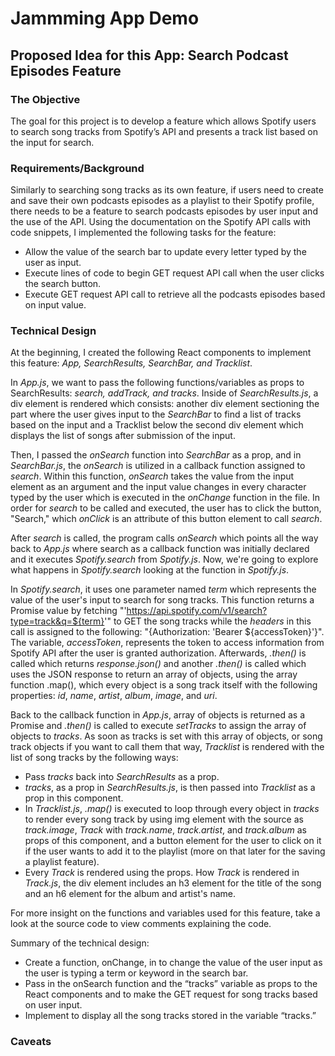 # Jammming App Demo

## Proposed Idea for this App: Search Podcast Episodes Feature

### The Objective

The goal for this project is to develop a feature which allows Spotify users to search song tracks from Spotify’s API and presents a track list based on the input for search.

### Requirements/Background

Similarly to searching song tracks as its own feature, if users need to create and save their own podcasts episodes as a playlist to their Spotify profile, there needs to be a feature to search podcasts episodes by user input and the use of the API. Using the documentation on the Spotify API calls with code snippets, I implemented the following tasks for the feature:

-	Allow the value of the search bar to update every letter typed by the user as input.
-	Execute lines of code to begin GET request API call when the user clicks the search button.
-	Execute GET request API call to retrieve all the podcasts episodes based on input value. 

### Technical Design

At the beginning, I created the following React components to implement this feature: *App, SearchResults, SearchBar, and Tracklist*.

In *App.js*, we want to pass the following functions/variables as props to SearchResults: *search, addTrack, and tracks*. Inside of *SearchResults.js*, a div element is rendered which consists: another div element sectioning the part where the user gives input to the *SearchBar* to find a list of tracks based on the input and a Tracklist below the second div element which displays the list of songs after submission of the input. 

Then, I passed the *onSearch* function into *SearchBar* as a prop, and in *SearchBar.js*, the *onSearch* is utilized in a callback function assigned to *search*. Within this function, *onSearch* takes the value from the input element as an argument and the input value changes in every character typed by the user which is executed in the *onChange* function in the file. In order for *search* to be called and executed, the user has to click the button, "Search," which *onClick* is an attribute of this button element to call *search*.

After *search* is called, the program calls *onSearch* which points all the way back to *App.js* where search as a callback function was initially declared and it executes *Spotify.search* from *Spotify.js*. Now, we're going to explore what happens in *Spotify.search* looking at the function in *Spotify.js*. 

In *Spotify.search*, it uses one parameter named *term* which represents the value of the user's input to search for song tracks. This function returns a Promise value by fetching "'https://api.spotify.com/v1/search?type=track&q=${term}'" to GET the song tracks while the *headers* in this call is assigned to the following: "{Authorization: 'Bearer ${accessToken}'}". The variable, *accessToken*, represents the token to access information from Spotify API after the user is granted authorization. Afterwards, *.then()* is called which returns *response.json()* and another *.then()* is called which uses the JSON response to return an array of objects, using the array function .map(), which every object is a song track itself with the following properties: *id*, *name*, *artist*, *album*, *image*, and *uri*. 

Back to the callback function in *App.js*, array of objects is returned as a Promise and *.then()* is called to execute *setTracks* to assign the array of objects to *tracks*. As soon as tracks is set with this array of objects, or song track objects if you want to call them that way, *Tracklist* is rendered with the list of song tracks by the following ways:

- Pass *tracks* back into *SearchResults* as a prop.
- *tracks*, as a prop in *SearchResults.js*, is then passed into *Tracklist* as a prop in this component.
- In *Tracklist.js*, *.map()* is executed to loop through every object in *tracks* to render every song track by using img element with the source as *track.image*, *Track* with *track.name*, *track.artist*, and *track.album* as props of this component, and a button element for the user to click on it if the user wants to add it to the playlist (more on that later for the saving a playlist feature).
- Every *Track* is rendered using the props. How *Track* is rendered in *Track.js*, the div element includes an h3 element for the title of the song and an h6 element for the album and artist's name.

For more insight on the functions and variables used for this feature, take a look at the source code to view comments explaining the code.

Summary of the technical design:

-	Create a function, onChange, in <SearchBar/> to change the value of the user input as the user is typing a term or keyword in the search bar.
-	Pass in the onSearch function and the “tracks” variable as props to the React components <SearchResults/> and <SearchBar/> to make the GET request for song tracks based on user input.
-	Implement <Tracklist/> to display all the song tracks stored in the variable “tracks.”

### Caveats


